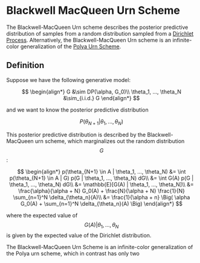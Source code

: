 # Blackwell MacQueen Urn Scheme

The Blackwell-MacQueen Urn scheme describes the posterior predictive distribution of samples
from a random distribution sampled from a [Dirichlet Process](dirichlet_process.md). Alternatively, 
the Blackwell-MacQueen Urn scheme is an infinite-color generalization of the [Polya Urn Scheme](polya_urn_scheme.md).


## Definition


Suppose we have the following generative model:

$$
\begin{align*}
G &\sim DP(\alpha, G_0)\\
\theta_1, ..., \theta_N &\sim_{i.i.d.} G
\end{align*}
$$

and we want to know the posterior predictive distribution

$$P(\theta_{N+1} | \theta_1, ..., \theta_N)$$

This posterior predictive distribution is described by the Blackwell-MacQueen urn scheme, which
marginalizes out the random distribution $$G$$:

$$
\begin{align*}
p(\theta_{N+1} \in A | \theta_1, ..., \theta_N) &= \int p(\theta_{N+1} \in A | G) p(G | \theta_1, ..., \theta_N) dG\\
&= \int G(A) p(G | \theta_1, ..., \theta_N) dG\\
&= \mathbb{E}[G(A) | \theta_1, ..., \theta_N]\\
&= \frac{\alpha}{\alpha + N} G_0(A) + \frac{N}{\alpha + N} \frac{1}{N} \sum_{n=1}^N \delta_{\theta_n}(A)\\
&= \frac{1}{\alpha + n} \Big( \alpha G_0(A) + \sum_{n=1}^N \delta_{\theta_n}(A) \Big)
\end{align*}
$$

where the expected value of $$G(A)|\theta_1, ..., \theta_N$$ is given by the expected value of the
Dirichlet distribution.

The Blackwell-MacQueen Urn Scheme is an infinite-color generalization of the Polya urn scheme,
which in contrast has only two

